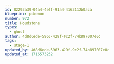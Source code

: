 ```yaml
---
id: 02293a39-04a4-4eff-91a4-4163112b0aca
blueprint: pokemon
number: 972
title: Houdstone
types:
  - ghost
author: 4d8d6ede-5963-429f-9c2f-74b897007e0c
tags:
  - stage-1
updated_by: 4d8d6ede-5963-429f-9c2f-74b897007e0c
updated_at: 1716573232
---
```

